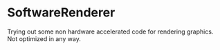 # SoftwareRenderer

Trying out some non hardware accelerated code for rendering graphics. Not optimized in any way. 